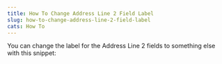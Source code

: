 ```yaml
---
title: How To Change Address Line 2 Field Label
slug: how-to-change-address-line-2-field-label
cats: How To
---
```



  <p>
    You can change the label for the Address Line 2 fields to something else with this snippet: 
    <script src="https://gist.github.com/clifgriffin/ddc7b7b1d8fa25f05459920f9c487b00.js" type="text/javascript"></script>
  </p>
